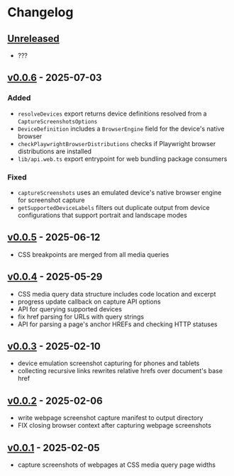 # Changelog

## [Unreleased]

- ???

## [v0.0.6] - 2025-07-03

### Added

- `resolveDevices` export returns device definitions resolved
  from a `CaptureScreenshotsOptions`
- `DeviceDefinition` includes a `BrowserEngine` field for the
  device's native browser
- `checkPlaywrightBrowserDistributions` checks if Playwright browser
  distributions are installed
- `lib/api.web.ts` export entrypoint for web bundling package consumers

### Fixed

- `captureScreenshots` uses an emulated device's native browser engine
  for screenshot capture
- `getSupportedDeviceLabels` filters out duplicate output from
  device configurations that support portrait and landscape modes

## [v0.0.5] - 2025-06-12

- CSS breakpoints are merged from all media queries

## [v0.0.4] - 2025-05-29

- CSS media query data structure includes code location and excerpt
- progress update callback on capture API options
- API for querying supported devices
- fix href parsing for URLs with query strings
- API for parsing a page's anchor HREFs and checking HTTP statuses

## [v0.0.3] - 2025-02-10

- device emulation screenshot capturing for phones and tablets
- collecting recursive links rewrites relative hrefs over document's base href

## [v0.0.2] - 2025-02-06

- write webpage screenshot capture manifest to output directory
- FIX closing browser context after capturing webpage screenshots

## [v0.0.1] - 2025-02-05

- capture screenshots of webpages at CSS media query page widths

[Unreleased]: https://github.com/eighty4/plunder/compare/core-v0.0.6...HEAD
[v0.0.6]: https://github.com/eighty4/plunder/compare/core-v0.0.5...core-v0.0.6
[v0.0.5]: https://github.com/eighty4/plunder/compare/core-v0.0.4...core-v0.0.5
[v0.0.4]: https://github.com/eighty4/plunder/compare/core-v0.0.3...core-v0.0.4
[v0.0.3]: https://github.com/eighty4/plunder/compare/core-v0.0.2...core-v0.0.3
[v0.0.2]: https://github.com/eighty4/plunder/compare/core-v0.0.1...core-v0.0.2
[v0.0.1]: https://github.com/eighty4/plunder/releases/tag/core-v0.0.1
